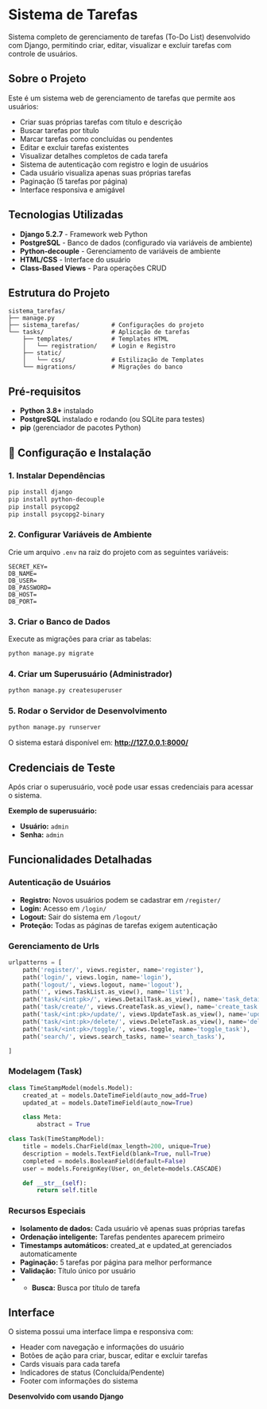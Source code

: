 # Sistema de Tarefas 

Sistema completo de gerenciamento de tarefas (To-Do List) desenvolvido com Django, permitindo criar, editar, visualizar e excluir tarefas com controle de usuários.

##  Sobre o Projeto

Este é um sistema web de gerenciamento de tarefas que permite aos usuários:
- Criar suas próprias tarefas com título e descrição
- Buscar tarefas por título 
- Marcar tarefas como concluídas ou pendentes
- Editar e excluir tarefas existentes
- Visualizar detalhes completos de cada tarefa
- Sistema de autenticação com registro e login de usuários
- Cada usuário visualiza apenas suas próprias tarefas
- Paginação (5 tarefas por página)
- Interface responsiva e amigável

##  Tecnologias Utilizadas

- **Django 5.2.7** - Framework web Python
- **PostgreSQL** - Banco de dados (configurado via variáveis de ambiente)
- **Python-decouple** - Gerenciamento de variáveis de ambiente
- **HTML/CSS** - Interface do usuário
- **Class-Based Views** - Para operações CRUD

##  Estrutura do Projeto

```
sistema_tarefas/
├── manage.py
├── sistema_tarefas/         # Configurações do projeto
└── tasks/                   # Aplicação de tarefas
    ├── templates/           # Templates HTML
    │   └── registration/    # Login e Registro
    ├── static/
    │   └── css/             # Estilização de Templates
    └── migrations/          # Migrações do banco
```

##  Pré-requisitos

- **Python 3.8+** instalado
- **PostgreSQL** instalado e rodando (ou SQLite para testes)
- **pip** (gerenciador de pacotes Python)

## 🔧 Configuração e Instalação

### 1. Instalar Dependências

```bash
pip install django
pip install python-decouple
pip install psycopg2
pip install psycopg2-binary
```

### 2. Configurar Variáveis de Ambiente

Crie um arquivo `.env` na raiz do projeto com as seguintes variáveis:

```env
SECRET_KEY=
DB_NAME=
DB_USER=
DB_PASSWORD=
DB_HOST=
DB_PORT=
```

### 3. Criar o Banco de Dados

Execute as migrações para criar as tabelas:

```bash
python manage.py migrate
```

### 4. Criar um Superusuário (Administrador)

```bash
python manage.py createsuperuser
```

### 5. Rodar o Servidor de Desenvolvimento

```bash
python manage.py runserver
```

O sistema estará disponível em: **http://127.0.0.1:8000/**

##  Credenciais de Teste

Após criar o superusuário, você pode usar essas credenciais para acessar o sistema.

**Exemplo de superusuário:**
- **Usuário:** `admin`
- **Senha:** `admin`

##  Funcionalidades Detalhadas

### Autenticação de Usuários
- **Registro:** Novos usuários podem se cadastrar em `/register/`
- **Login:** Acesso em `/login/`
- **Logout:** Sair do sistema em `/logout/`
- **Proteção:** Todas as páginas de tarefas exigem autenticação

### Gerenciamento de Urls

```python
urlpatterns = [
    path('register/', views.register, name='register'),
    path('login/', views.login, name='login'),
    path('logout/', views.logout, name='logout'),
    path('', views.TaskList.as_view(), name='list'),
    path('task/<int:pk>/', views.DetailTask.as_view(), name='task_detail'),
    path('task/create/', views.CreateTask.as_view(), name='create_task'),
    path('task/<int:pk>/update/', views.UpdateTask.as_view(), name='update_task'),
    path('task/<int:pk>/delete/', views.DeleteTask.as_view(), name='delete_task'),
    path('task/<int:pk>/toggle/', views.toggle, name='toggle_task'),
    path('search/', views.search_tasks, name='search_tasks'),

]
```

### Modelagem (Task)

```python
class TimeStampModel(models.Model):
    created_at = models.DateTimeField(auto_now_add=True)
    updated_at = models.DateTimeField(auto_now=True)

    class Meta:
        abstract = True

class Task(TimeStampModel):
    title = models.CharField(max_length=200, unique=True)
    description = models.TextField(blank=True, null=True)
    completed = models.BooleanField(default=False)
    user = models.ForeignKey(User, on_delete=models.CASCADE)

    def __str__(self):
        return self.title
```

### Recursos Especiais
- **Isolamento de dados:** Cada usuário vê apenas suas próprias tarefas
- **Ordenação inteligente:** Tarefas pendentes aparecem primeiro
- **Timestamps automáticos:** created_at e updated_at gerenciados automaticamente
- **Paginação:** 5 tarefas por página para melhor performance
- **Validação:** Título único por usuário
- - **Busca:** Busca por título de tarefa

##  Interface

O sistema possui uma interface limpa e responsiva com:
- Header com navegação e informações do usuário
- Botões de ação para criar, buscar, editar e excluir tarefas
- Cards visuais para cada tarefa
- Indicadores de status (Concluída/Pendente)
- Footer com informações do sistema


**Desenvolvido com usando Django**
